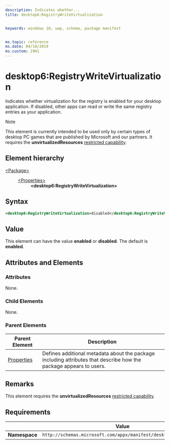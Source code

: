 ```yaml
---
description: Indicates whether...
title: desktop6:RegistryWriteVirtualization


keywords: windows 10, uwp, schema, package manifest


ms.topic: reference
ms.date: 04/19/2019
ms.custom: 19H1
---
```


# desktop6:RegistryWriteVirtualization

Indicates whether virtualization for the registry is enabled for your desktop application. If disabled, other apps can read or write the same registry entries as your application.

> [!NOTE]
> This element is currently intended to be used only by certain types of desktop PC games that are published by Microsoft and our partners. It requires the  **unvirtualizedResources** [restricted capability](/windows/uwp/packaging/app-capability-declarations#restricted-capabilities).

## Element hierarchy

<dl>
<dt><a href="element-package.md">&lt;Package&gt;</a></dt>
<dd>
<dl>
<dt><a href="element-properties.md">&lt;Properties&gt;</a></dt>
<dd><b>&lt;desktop6:RegistryWriteVirtualization&gt;</b></dd>
</dl>
</dd>
</dl>

## Syntax

``` xml
<desktop6:RegistryWriteVirtualization>disabled</desktop6:RegistryWriteVirtualization>
```

## Value

This element can have the value **enabled** or **disabled**. The default is **enabled**. 

## Attributes and Elements


### Attributes

None.

### Child Elements

None.

### Parent Elements

| Parent Element | Description |
|---------------|-------------|
| [Properties](element-properties.md) | Defines additional metadata about the package including attributes that describe how the package appears to users.  |

## Remarks

This element requires the **unvirtualizedResources** [restricted capability](/windows/uwp/packaging/app-capability-declarations#restricted-capabilities).

## Requirements

|               |     Value                                                        |
|---------------|-------------------------------------------------------------|
| **Namespace** | `http://schemas.microsoft.com/appx/manifest/desktop/windows10/6` |

 

 
